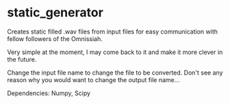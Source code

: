 # static_generator
Creates static filled .wav files from input files for easy communication with fellow followers of the Omnissiah.

Very simple at the moment, I may come back to it and make it more clever in the future.

Change the input file name to change the file to be converted. Don't see any reason why you would want to change the output file name...

Dependencies: Numpy, Scipy
